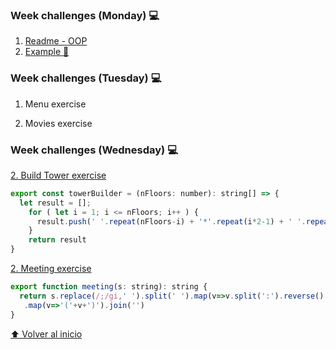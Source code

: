 ### Week challenges (Monday) 💻

1. [Readme - OOP](https://github.com/21atalia/core-code-from-scratch-readme/blob/main/resources/OOP_glossary.md)
2. [Example 🔎](https://github.com/21atalia/core-code-from-scratch-readme/blob/main/resources/example.md) 


### Week challenges (Tuesday) 💻

1. Menu exercise

2. Movies exercise

### Week challenges (Wednesday) 💻

[2. Build Tower exercise](https://www.codewars.com/kata/576757b1df89ecf5bd00073b/train/typescript)

```js
export const towerBuilder = (nFloors: number): string[] => {
  let result = [];
    for ( let i = 1; i <= nFloors; i++ ) {
      result.push(' '.repeat(nFloors-i) + '*'.repeat(i*2-1) + ' '.repeat(nFloors-i))
    }
    return result
}
```

[2. Meeting exercise](https://www.codewars.com/kata/59df2f8f08c6cec835000012/train/typescript)

```js
export function meeting(s: string): string {
  return s.replace(/;/gi,' ').split(' ').map(v=>v.split(':').reverse().join(', ').toUpperCase()).sort()
   .map(v=>'('+v+')').join('')
}
```


[⬆ Volver al inicio](#nome-do-projeto)<br>

